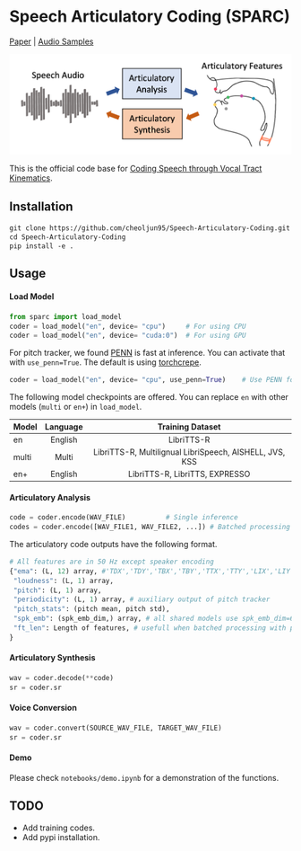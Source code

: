 # Speech Articulatory Coding (SPARC)
[Paper](https://arxiv.org/abs/2406.12998) | [Audio Samples](https://berkeley-speech-group.github.io/sparc-demo)

<div align="center">
    <img src="images/articulatory_coding.png" alt="drawing" width="600"/>
</div>

This is the official code base for [Coding Speech through Vocal Tract Kinematics](https://arxiv.org/abs/2406.12998).

## Installation

```
git clone https://github.com/cheoljun95/Speech-Articulatory-Coding.git
cd Speech-Articulatory-Coding
pip install -e .
```

## Usage

#### Load Model

```python
from sparc import load_model
coder = load_model("en", device= "cpu")     # For using CPU
coder = load_model("en", device= "cuda:0")  # For using GPU
```

For pitch tracker, we found [PENN](https://github.com/interactiveaudiolab/penn) is fast at inference. You can activate that with `use_penn=True`. The default is using [torchcrepe](https://github.com/maxrmorrison/torchcrepe).

```python
coder = load_model("en", device= "cpu", use_penn=True)    # Use PENN for pitch tracker

```

The following model checkpoints are offered. You can replace `en` with other models (`multi` or `en+`) in `load_model`.

| Model  | Language |     Training Dataset    | 
|--------|:--------:|:--------------:|
| en     |  English |LibriTTS-R|
| multi  |   Multi  |LibriTTS-R, Multilignual LibriSpeech, AISHELL, JVS, KSS    |
| en+     |  English |LibriTTS-R, LibriTTS, EXPRESSO|


#### Articulatory Analysis

```python
code = coder.encode(WAV_FILE)          # Single inference
codes = coder.encode([WAV_FILE1, WAV_FILE2, ...]) # Batched processing
```


The articulatory code outputs have the following format.

```python
# All features are in 50 Hz except speaker encoding
{"ema": (L, 12) array, #'TDX','TDY','TBX','TBY','TTX','TTY','LIX','LIY','ULX','ULY','LLX','LLY'
 "loudness": (L, 1) array, 
 "pitch": (L, 1) array, 
 "periodicity": (L, 1) array, # auxiliary output of pitch tracker
 "pitch_stats": (pitch mean, pitch std),
 "spk_emb": (spk_emb_dim,) array, # all shared models use spk_emb_dim=64
 "ft_len": Length of features, # usefull when batched processing with padding
}
```

#### Articulatory Synthesis

```python
wav = coder.decode(**code)
sr = coder.sr
```

#### Voice Conversion

```python
wav = coder.convert(SOURCE_WAV_FILE, TARGET_WAV_FILE)
sr = coder.sr
```
#### Demo

Please check `notebooks/demo.ipynb` for a demonstration of the functions.


## TODO

- Add training codes.
- Add pypi installation.

